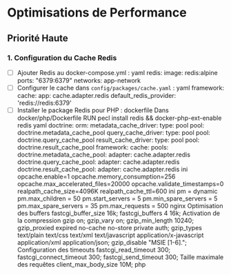 # Optimisations de Performance

## Priorité Haute

### 1. Configuration du Cache Redis
- [ ] Ajouter Redis au docker-compose.yml :
yaml
redis:
image: redis:alpine
ports:
"6379:6379"
networks:
app-network
- [ ] Configurer le cache dans `config/packages/cache.yaml` :
yaml
framework:
cache:
app: cache.adapter.redis
default_redis_provider: 'redis://redis:6379'
- [ ] Installer le package Redis pour PHP :
dockerfile
Dans docker/php/Dockerfile
RUN pecl install redis && docker-php-ext-enable redis
yaml
doctrine:
orm:
metadata_cache_driver:
type: pool
pool: doctrine.metadata_cache_pool
query_cache_driver:
type: pool
pool: doctrine.query_cache_pool
result_cache_driver:
type: pool
pool: doctrine.result_cache_pool
framework:
cache:
pools:
doctrine.metadata_cache_pool:
adapter: cache.adapter.redis
doctrine.query_cache_pool:
adapter: cache.adapter.redis
doctrine.result_cache_pool:
adapter: cache.adapter.redis
ini
opcache.enable=1
opcache.memory_consumption=256
opcache.max_accelerated_files=20000
opcache.validate_timestamps=0
realpath_cache_size=4096K
realpath_cache_ttl=600
ini
pm = dynamic
pm.max_children = 50
pm.start_servers = 5
pm.min_spare_servers = 5
pm.max_spare_servers = 35
pm.max_requests = 500
nginx
Optimisation des buffers
fastcgi_buffer_size 16k;
fastcgi_buffers 4 16k;
Activation de la compression
gzip on;
gzip_vary on;
gzip_min_length 10240;
gzip_proxied expired no-cache no-store private auth;
gzip_types text/plain text/css text/xml text/javascript application/x-javascript application/xml application/json;
gzip_disable "MSIE [1-6]\.";
Configuration des timeouts
fastcgi_read_timeout 300;
fastcgi_connect_timeout 300;
fastcgi_send_timeout 300;
Taille maximale des requêtes
client_max_body_size 10M;
php
<?php
if (file_exists(dirname(DIR).'/var/cache/prod/App_KernelProdContainer.preload.php')) {
require dirname(DIR).'/var/cache/prod/App_KernelProdContainer.preload.php';
}
// Précharger les classes fréquemment utilisées
require_once dirname(DIR).'/src/Entity/User.php';
require_once dirname(DIR).'/src/Repository/UserRepository.php';
require_once dirname(DIR).'/src/Controller/SecurityController.php';
yaml
framework:
messenger:
transports:
async:
dsn: '%env(MESSENGER_TRANSPORT_DSN)%'
options:
queue_name: async
retry_strategy:
max_retries: 3
delay: 1000
multiplier: 2
max_delay: 0
routing:
'App\Message\AsyncOperation': async

## Vérification Post-Déploiement

### Tests de Performance
- [ ] Exécuter des tests de charge avec Apache Benchmark ou JMeter
- [ ] Vérifier les temps de réponse de l'API
- [ ] Monitorer l'utilisation de la mémoire Redis
- [ ] Vérifier les logs PHP-FPM pour les goulots d'étranglement
- [ ] Surveiller les performances de la base de données

### Monitoring
- [ ] Mettre en place un outil de monitoring (New Relic, Datadog, ou similaire)
- [ ] Configurer des alertes pour les temps de réponse élevés
- [ ] Surveiller l'utilisation des ressources système
- [ ] Mettre en place des dashboards de monitoring

### Sécurité
- [ ] Vérifier que les configurations Redis sont sécurisées
- [ ] S'assurer que les permissions des fichiers sont correctes
- [ ] Mettre en place des limites de taux (rate limiting)
- [ ] Configurer les en-têtes de sécurité appropriés

## Maintenance Continue

### Tâches Régulières
- [ ] Nettoyer régulièrement le cache Redis
- [ ] Surveiller la taille des logs
- [ ] Vérifier les mises à jour de sécurité
- [ ] Optimiser régulièrement la base de données

### Documentation
- [ ] Documenter toutes les modifications de configuration
- [ ] Maintenir un journal des optimisations effectuées
- [ ] Documenter les procédures de rollback
- [ ] Mettre à jour la documentation des déploiements

## Notes Importantes

### Avant le Déploiement
- Toujours tester les modifications en environnement de développement
- Faire des sauvegardes complètes avant d'appliquer les modifications
- Prévoir une fenêtre de maintenance si nécessaire
- Préparer un plan de rollback

### Après le Déploiement
- Surveiller attentivement les métriques de performance
- Vérifier les logs pour détecter d'éventuelles erreurs
- Tester toutes les fonctionnalités critiques
- Documenter les résultats des optimisations

### Bonnes Pratiques
- Appliquer les modifications une par une
- Mesurer l'impact de chaque changement
- Maintenir une documentation à jour
- Former l'équipe aux nouvelles configurations

